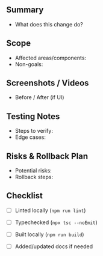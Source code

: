## Summary
- What does this change do?

## Scope
- Affected areas/components:
- Non-goals:

## Screenshots / Videos
- Before / After (if UI)

## Testing Notes
- Steps to verify:
- Edge cases:

## Risks & Rollback Plan
- Potential risks:
- Rollback steps:

## Checklist
- [ ] Linted locally (`npm run lint`)
- [ ] Typechecked (`npx tsc --noEmit`)
- [ ] Built locally (`npm run build`)
- [ ] Added/updated docs if needed

